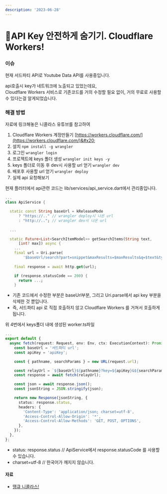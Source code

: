 ```yaml
---
description: '2023-06-28'
---
```


# API Key 안전하게 숨기기. Cloudflare Workers!

### 이슈

현재 서드파티 API로 Youtube Data API를 사용중입니다.&#x20;

api호출시 key가 네트워크에 노출되고 있었는데요,\
Cloudflare Workers 서비스로 기존코드를 거의 수정할 필요 없이, 거의 무료로 사용할 수 있다는걸 알게되었습니다.&#x20;

### 해결 방법&#x20;

자료에 링크해놓은 니콜라스 유튜브를 참고하여&#x20;

1. Cloudflare Workers 계정만들기 [https://workers.cloudflare.com/](https://workers.cloudflare.com/)&#x20;
2. 설치 `npm install -g wrangler`
3. 로그인 `wrangler login`&#x20;
4. 프로젝트에 keys 폴더 생성 `wrangler init keys -y`
5. keys 폴더로 이동 후 dev시 사용할 url 얻기  `wrangler dev`&#x20;
6. 배포후 사용할 url 얻기 `wrangler deploy`
7. 실제 api 요청해보기&#x20;

현재 플러터에서 api관련 코드는 lib/services/api\_service.dart에서 관리중입니다.&#x20;

```dart
...
class ApiService {

  static const String baseUrl = kReleaseMode
      ? "https://.." // wrangler deploy시 나온 url 
      : "http://.."; // wrangler dev시 나온 url 
      
  ...

  static Future<List<SearchItemModel>> getSearchItems(String text,
      [int? max]) async {
    ...
    final url = Uri.parse(
        '$baseUrl/search?part=snippet&maxResults=$maxResults&q=$text&type=video');
 
    final response = await http.get(url);

    if (response.statusCode == 200) {
      return ...;
    }

```

* 기존 코드에서 수정한 부분은 baseUrl부분, 그리고 Uri.parse에서 api key 부분을 삭제한 것 뿐입니다.&#x20;
* 즉, 서드파티 api 로 직접 호출하지 않고  Cloudflare Workers 를 거쳐서 호출하게 됩니다.&#x20;



위 4번에서 keys폴더 내에 생성된 worker.ts파일

```typescript
...
export default {
  async fetch(request: Request, env: Env, ctx: ExecutionContext): Promise<Response> {
    const baseUrl = '서드파티 url';
    const apiKey = 'apiKey';

    const { pathname, searchParams } = new URL(request.url);

    const relayUrl = `${baseUrl}${pathname}?key=${apiKey}&${searchParams.toString()}`;
    const response = await fetch(relayUrl);

    const json = await response.json();
    const jsonString = JSON.stringify(json);

    return new Response(jsonString, {
      status: response.status, 
      headers: {
        'Content-Type': 'application/json; charset=utf-8',
        'Access-Control-Allow-Origin': '*',
        'Access-Control-Allow-Methods': 'GET, POST, OPTIONS',
      },
    });
  },
};
```

* status: response.status // ApiService에서 response.statusCode 를 사용할 수 있습니다.&#x20;
* charset=utf-8 // 한국어가 깨지지 않습니다.&#x20;

#### 자료

* [땡큐 니콜라스! ](https://www.youtube.com/watch?v=wAWOOBUAclc)

